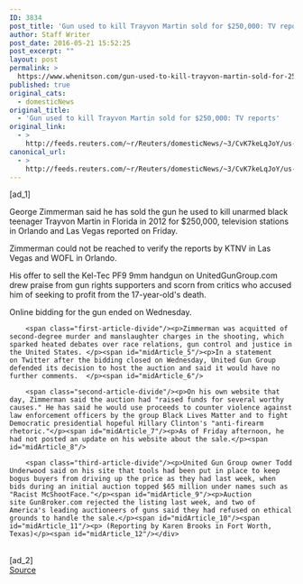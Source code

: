 ```yaml
---
ID: 3834
post_title: 'Gun used to kill Trayvon Martin sold for $250,000: TV reports'
author: Staff Writer
post_date: 2016-05-21 15:52:25
post_excerpt: ""
layout: post
permalink: >
  https://www.whenitson.com/gun-used-to-kill-trayvon-martin-sold-for-250000-tv-reports/
published: true
original_cats:
  - domesticNews
original_title:
  - 'Gun used to kill Trayvon Martin sold for $250,000: TV reports'
original_link:
  - >
    http://feeds.reuters.com/~r/Reuters/domesticNews/~3/CvK7keLqJoY/us-usa-guns-zimmerman-idUSKCN0YB2RL
canonical_url:
  - >
    http://feeds.reuters.com/~r/Reuters/domesticNews/~3/CvK7keLqJoY/us-usa-guns-zimmerman-idUSKCN0YB2RL
---
```

 [ad_1]
<br><div id="articleText">
<span id="midArticle_start"/>

<span id="midArticle_0"/><span class="focusParagraph" readability="5"><p><span class="articleLocatio&lt;/span&gt;n">George Zimmerman said he has sold the gun he used to kill unarmed black teenager Trayvon Martin in Florida in 2012 for $250,000, television stations in Orlando and Las Vegas reported on Friday. </span></p></span><span id="midArticle_1"/><p>Zimmerman could not be reached to verify the reports by KTNV in Las Vegas and WOFL in Orlando.</p><span id="midArticle_2"/><p>His offer to sell the Kel-Tec PF9 9mm handgun on UnitedGunGroup.com drew praise from gun rights supporters and scorn from critics who accused him of seeking to profit from the 17-year-old's death.</p><span id="midArticle_3"/><p>Online bidding for the gun ended on Wednesday.</p><span id="midArticle_4"/>
        
        <span class="first-article-divide"/><p>Zimmerman was acquitted of second-degree murder and manslaughter charges in the shooting, which sparked heated debates over race relations, gun control and justice in the United States. </p><span id="midArticle_5"/><p>In a statement on Twitter after the bidding closed on Wednesday, United Gun Group defended its decision to host the auction and said it would have no further comments.  </p><span id="midArticle_6"/>
        
        <span class="second-article-divide"/><p>On his own website that day, Zimmerman said the auction had "raised funds for several worthy causes." He has said he would use proceeds to counter violence against law enforcement officers by the group Black Lives Matter and to fight Democratic presidential hopeful Hillary Clinton's "anti-firearm rhetoric."</p><span id="midArticle_7"/><p>As of Friday afternoon, he had not posted an update on his website about the sale.</p><span id="midArticle_8"/>
        
        <span class="third-article-divide"/><p>United Gun Group owner Todd Underwood said on his site that tools had been put in place to keep bogus buyers from driving up the price as they had last week, when bids during an initial auction topped $65 million under names such as "Racist McShootFace."</p><span id="midArticle_9"/><p>Auction site GunBroker.com rejected the listing last week, and two of America's leading auctioneers of guns said they had refused on ethical grounds to handle the sale.</p><span id="midArticle_10"/><span id="midArticle_11"/><p> (Reporting by Karen Brooks in Fort Worth, Texas)</p><span id="midArticle_12"/></div>
<br>[ad_2]
<br><a href="http://feeds.reuters.com/~r/Reuters/domesticNews/~3/CvK7keLqJoY/us-usa-guns-zimmerman-idUSKCN0YB2RL">Source </a>